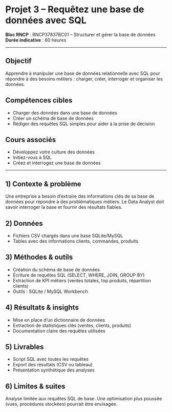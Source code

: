 # Projet 3 – Requêtez une base de données avec SQL

**Bloc RNCP** : RNCP37837BC01 – Structurer et gérer la base de données  
**Durée indicative** : 60 heures  

---

## Objectif
Apprendre à manipuler une base de données relationnelle avec SQL pour répondre à des besoins métiers : charger, créer, interroger et organiser les données.

## Compétences cibles
- Charger des données dans une base de données  
- Créer un schéma de base de données  
- Rédiger des requêtes SQL simples pour aider à la prise de décision  

## Cours associés
- Développez votre culture des données  
- Initiez-vous à SQL  
- Créez et interrogez une base de données  

---

## 1) Contexte & problème
Une entreprise a besoin d’extraire des informations clés de sa base de données pour répondre à des problématiques métiers. Le Data Analyst doit savoir interroger la base et fournir des résultats fiables.

## 2) Données
- Fichiers CSV chargés dans une base SQLite/MySQL  
- Tables avec des informations clients, commandes, produits  

## 3) Méthodes & outils
- Création du schéma de base de données  
- Écriture de requêtes SQL (SELECT, WHERE, JOIN, GROUP BY)  
- Extraction de KPI métiers (ventes totales, top produits, répartition clients)  
- Outils : SQLite / MySQL Workbench  

## 4) Résultats & insights
- Mise en place d’un dictionnaire de données  
- Extraction de statistiques clés (ventes, clients, produits)  
- Documentation claire des requêtes utilisées  

## 5) Livrables
- Script SQL avec toutes les requêtes  
- Export des résultats (CSV ou tableau)  
- Présentation synthétique des analyses  

## 6) Limites & suites
Analyse limitée aux requêtes SQL de base. Une optimisation plus poussée (vues, procédures stockées) pourrait être envisagée.
